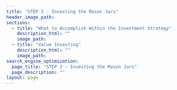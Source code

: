 ```yaml
---
title: "STEP 3 - Investing the Mason Jars"
header_image_path:
sections:
  - title: "What to Accomplish Within the Investment Strategy"
    description_html: ""
    image_path:
  - title: "Value Investing"
    description_html: ""
    image_path:
search_engine_optimization:
  page_title: "STEP 3 - Investing the Mason Jars"
  page_description: ""
layout: page
---
```

